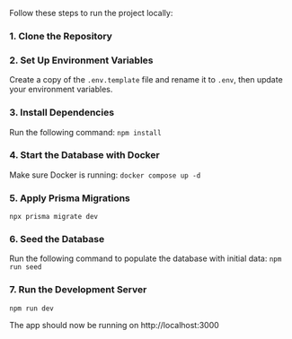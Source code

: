 Follow these steps to run the project locally:

### 1. Clone the Repository

### 2. Set Up Environment Variables
Create a copy of the ```.env.template``` file and rename it to ```.env```, then update your environment variables.

### 3. Install Dependencies
Run the following command:
``` npm install ```

### 4. Start the Database with Docker
Make sure Docker is running:
``` docker compose up -d ```

### 5. Apply Prisma Migrations
``` npx prisma migrate dev ```

### 6. Seed the Database  
Run the following command to populate the database with initial data:
``` npm run seed ```

### 7. Run the Development Server
``` npm run dev ```

The app should now be running on http://localhost:3000

